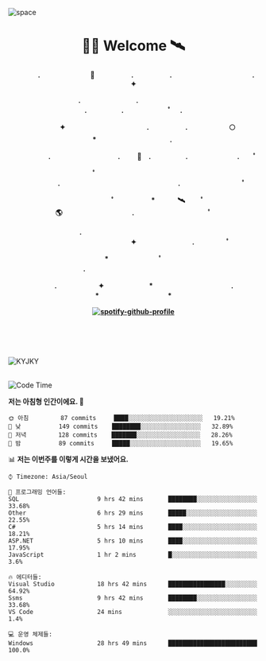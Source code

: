 ![space](https://user-images.githubusercontent.com/93513959/153272999-db6423b1-a80f-4b72-bf4c-7be2c9d6d328.png)



<h1 align="center">👨‍🚀 Welcome  🛰︎</h1>
<h4 align='center'>
<p align="center">　　　　.　　　　　　  　🌠　　　   　. 　　　　　.　　　　　　　　　　　  . 　　　 　       ✦     </p>
<p align="center">.　　　　　　　　.　　  　　　　  　 　　　　　　　　　　　.　　　　　.　　　　   　 ﾟ             　.        </p>
<p align="center">　　　　✦　　　　　  　　　　    　. 　　　　　.　　　　　　🌕　*　　　　　　　　　　  . 　　　 　            </p>
<p align="center">　　  　         　　. 　　　　   　 　　　.     　   　🚀　.　　　　　.　　　   　　　 .             　 ﾟ   </p>
<p align="center">　　ﾟ　　　　　　　　  　　　　   　 　　　　.　　　　　　　　　　　　　　　　　.   　　　            　  　　　ﾟ</p>
<p align="center"> 　　　　　　　ﾟ　　　 　　*　　   🛰︎　 　ﾟ　　　　🌎　　　　　　　　　　.　　　　　　　   　　  ﾟ          　   </p>
<p align="center">.　　　　　　　　　　  　　　　   　 　　　　　　　　　　　　 ✦　　　　　　　　.　   　　             ﾟ　  　　   </p>
<p align="center">　　　*　　　　　　  　ﾟ　　   　 　　　　.　　　　　　　　　　　　　　　　   　　            　  　　            </p>
<p align="center">　　　.　　　　　　✦  　　　　　   *　 　　　　　　　　　　.　　　　　　　*　　　　　   　              　  　*　  </p>

[![spotify-github-profile](https://spotify-github-profile.vercel.app/api/view?uid=316vepr7x7ia45xvcuqyysvtmpfe&cover_image=true&theme=novatorem&bar_color=37bac3&bar_color_cover=false)](https://spotify-github-profile.vercel.app/api/view?uid=316vepr7x7ia45xvcuqyysvtmpfe&redirect=true)

</h4>

<br>
<br>
<br>

<p align="left"><img src="https://github-readme-stats.vercel.app/api/top-langs?username=KYJKY&show_icons=true&locale=en&layout=compact&theme=radical" alt="KYJKY" />
<!--<img src="https://github-readme-stats.vercel.app/api?username=KYJKY&show_icons=true&locale=en&theme=radical" alt="KYJKY" />--> <br><br></p>

<!--START_SECTION:waka-->
![Code Time](http://img.shields.io/badge/Code%20Time-885%20hrs%2045%20mins-blue)

**저는 아침형 인간이에요. 🐤** 

```text
🌞 아침         87 commits     ████░░░░░░░░░░░░░░░░░░░░░   19.21% 
🌆 낮　         149 commits    ████████░░░░░░░░░░░░░░░░░   32.89% 
🌃 저녁         128 commits    ███████░░░░░░░░░░░░░░░░░░   28.26% 
🌙 밤　         89 commits     █████░░░░░░░░░░░░░░░░░░░░   19.65%

```


📊 **저는 이번주를 이렇게 시간을 보냈어요.** 

```text
⌚︎ Timezone: Asia/Seoul

💬 프로그래밍 언어들: 
SQL                      9 hrs 42 mins       ████████░░░░░░░░░░░░░░░░░   33.68% 
Other                    6 hrs 29 mins       █████░░░░░░░░░░░░░░░░░░░░   22.55% 
C#                       5 hrs 14 mins       ████░░░░░░░░░░░░░░░░░░░░░   18.21% 
ASP.NET                  5 hrs 10 mins       ████░░░░░░░░░░░░░░░░░░░░░   17.95% 
JavaScript               1 hr 2 mins         █░░░░░░░░░░░░░░░░░░░░░░░░   3.6%

🔥 에디터들: 
Visual Studio            18 hrs 42 mins      ████████████████░░░░░░░░░   64.92% 
Ssms                     9 hrs 42 mins       ████████░░░░░░░░░░░░░░░░░   33.68% 
VS Code                  24 mins             ░░░░░░░░░░░░░░░░░░░░░░░░░   1.4%

💻 운영 체제들: 
Windows                  28 hrs 49 mins      █████████████████████████   100.0%

```


<!--END_SECTION:waka-->
